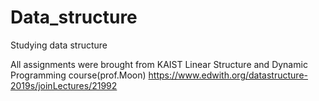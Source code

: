 # Data_structure
Studying data structure 

All assignments were brought from KAIST Linear Structure and Dynamic Programming course(prof.Moon)
https://www.edwith.org/datastructure-2019s/joinLectures/21992
